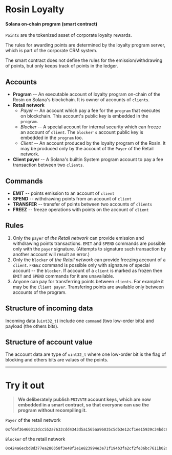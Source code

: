 # Rosin Loyalty

#### __Solana on-chain program (smart contract)__

`Points` are the tokenized asset of corporate loyalty rewards.

The rules for awarding points are determined by the loyalty program server, which is part of the corporate CRM system.

The smart contract does not define the rules for the emission/withdrawing of points, but only keeps track of points in the ledger.

## Accounts

- __Program__ -- An executable account of loyalty program on-chain of the Rosin on Solana's blockchain. It is owner of accounts of `clients`.
- __Retail network__
	- _Payer_ -- An account which pay a fee for the `program` that executes on blockchain. This account's public key is embedded in the `program`.
	- _Blocker_ -- A special account for internal security which can freeze an account of `client`. The `blocker's` account public key is embedded in the `program` too. 
	- _Client_ -- An account produced by the loyalty program of the Rosin. It may be produced only by the account of the `Payer` of the Retail network.
- __Client payer__ -- A Solana's builtin System program account to pay a fee transaction between two `clients`.

## Commands

- __EMIT__ -- points emission to an account of `client`
- __SPEND__ -- withdrawing points from an account of `client`
- __TRANSFER__ -- transfer of points between two accounts of `clients`
- __FREEZ__ -- freeze operations with points on the account of `client`

## Rules

1. Only the `payer` of _the Retail network_ can provide emission and withdrawing points transactions.
   `EMIT` and `SPEND` commands are possible only with the `payer` signature.
   (Attempts to signature such transaction by another account will result an error.)
2. Only the `blocker` of _the Retail network_ can provide freezing account of a `client`.
   `FREEZ` command is possible only with signature of special account -- the `blocker`.
   If account of a `client` is marked as frozen then `EMIT` and `SPEND` commands for it are unavailable.
3. Anyone can pay for transferring points between `clients`. For example it may be the `Client payer`.
   Transfering points are available only between accounts of the program.

## Structure of incoming data

Incoming data (`uint32_t`) include one `command` (two low-order bits) and payload (the others bits).

## Structure of account value

The account data are type of `uint32_t` where one low-order bit is the flag of blocking and others bits are values of the points.

-------------------------

# Try it out

>__We deliberately publish `PRIVATE` account keys, which are now embedded in a smart contract, so that everyone can use the program without recompiling it.__

`Payer` of the retail network
```
0xfdef36460313dcc552a7633cdd4343d5a1565aa96035c5db3e12cf1ee15939c34bdc865517f96f53a66c4ce9be7ffc06fd09f25a147348d6b34a855f78935c34
```

`Blocker` of the retail network

```
0x424a6ecbd8d377ea280358f3e48f2e1e823994e3e71f194b3fa2cf2fe36bc7611b02dc16834ede2fe16b66ec2b0fab8ca5a410c62c49401f4cdfc7a7410bf3f6
```
